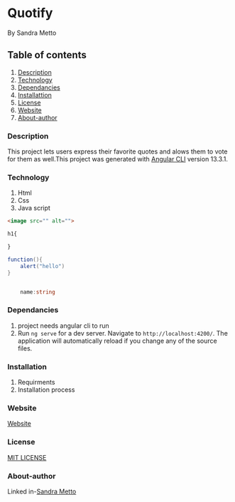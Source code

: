 # Quotify
By Sandra Metto
## Table of contents
1. [Description](#Description)
2. [Technology](#Technology)
3. [Dependancies](#Dependncies)
3. [Installattion](#Installation)
4. [License](#Lisence)
5. [Website](#Website)
6. [About-author](#About-athor)
### Description
This project lets users express their favorite quotes and alows them to vote for them as well.This project was generated with [Angular CLI](https://github.com/angular/angular-cli) version 13.3.1.
### Technology
1. Html
2. Css
3. Java script

```Html 
<image src="" alt="">

```

```css
h1{

}
```
```Java script
function(){
    alert("hello")
}
```
```Typescript

    name:string
```
### Dependancies
1. project needs angular cli to run
2. Run `ng serve` for a dev server. Navigate to `http://localhost:4200/`. The application will automatically reload if you change any of the source files.


### Installation
1. Requirments
2. Installation process

### Website
[Website](https://SMetto20.github.io/Quotify/)
### License
[MIT LICENSE](https://github.com/SMetto20/Quotify/blob/main/LICENSE)

### About-author
Linked in-[Sandra Metto](https://www.linkedin.com/in/sandra-metto-68500319a/)


